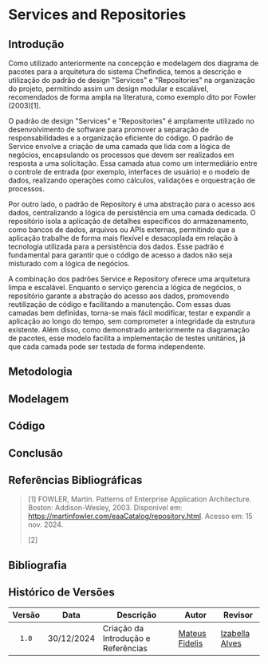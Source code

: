 # Services and Repositories

## Introdução

Como utilizado anteriormente na concepção e modelagem dos diagrama de pacotes para a arquitetura do sistema ChefIndica, temos a descrição e utilização do padrão de design "Services" e "Repositories" na organização do projeto, permitindo assim um design modular e escalável, recomendados de forma ampla na literatura, como exemplo dito por Fowler (2003)[1].

O padrão de design "Services" e "Repositories" é amplamente utilizado no desenvolvimento de software para promover a separação de responsabilidades e a organização eficiente do código. O padrão de Service envolve a criação de uma camada que lida com a lógica de negócios, encapsulando os processos que devem ser realizados em resposta a uma solicitação. Essa camada atua como um intermediário entre o controle de entrada (por exemplo, interfaces de usuário) e o modelo de dados, realizando operações como cálculos, validações e orquestração de processos.

Por outro lado, o padrão de Repository é uma abstração para o acesso aos dados, centralizando a lógica de persistência em uma camada dedicada. O repositório isola a aplicação de detalhes específicos do armazenamento, como bancos de dados, arquivos ou APIs externas, permitindo que a aplicação trabalhe de forma mais flexível e desacoplada em relação à tecnologia utilizada para a persistência dos dados. Esse padrão é fundamental para garantir que o código de acesso a dados não seja misturado com a lógica de negócios.

A combinação dos padrões Service e Repository oferece uma arquitetura limpa e escalável. Enquanto o serviço gerencia a lógica de negócios, o repositório garante a abstração do acesso aos dados, promovendo reutilização de código e facilitando a manutenção. Com essas duas camadas bem definidas, torna-se mais fácil modificar, testar e expandir a aplicação ao longo do tempo, sem comprometer a integridade da estrutura existente. Além disso, como demonstrado anteriormente na diagramação de pacotes, esse modelo facilita a implementação de testes unitários, já que cada camada pode ser testada de forma independente.

## Metodologia

## Modelagem

## Código

## Conclusão

## Referências Bibliográficas

> [1] FOWLER, Martin. Patterns of Enterprise Application Architecture. Boston: Addison-Wesley, 2003. Disponível em: https://martinfowler.com/eaaCatalog/repository.html. Acesso em: 15 nov. 2024.
>
> [2]

## Bibliografia

## Histórico de Versões



| Versão | Data | Descrição | Autor | Revisor |
| :----: | ---- | --------- | ----- | ------- |
| `1.0`  |30/12/2024| Criação da Introdução e Referências |[Mateus Fidelis](https://github.com/MatsFidelis) | [Izabella Alves](https://github.com/izabellaalves) |